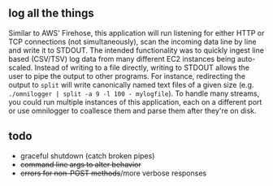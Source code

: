 ## log all the things

Similar to AWS' Firehose, this application will run listening for either
HTTP or TCP connections (not simultaneously), scan the incoming data line by line and write it to
STDOUT. The intended functionality was to quickly ingest line based (CSV/TSV)
log data from many different EC2 instances being auto-scaled. Instead of writing to a file directly, writing to STDOUT allows the
user to pipe the output to other programs. For instance, redirecting the output
to `split` will write canonically named text files of a given size (e.g.
`./omnilogger | split -a 9 -l 100 - mylogfile`). To handle many streams, you could run multiple instances of this application, each on a different port or use omnilogger to coallesce them and parse them after they're on disk.

## todo

  - graceful shutdown (catch broken pipes)
  - ~~command line args to alter behavior~~
  - ~~errors for non-POST methods~~/more verbose responses

